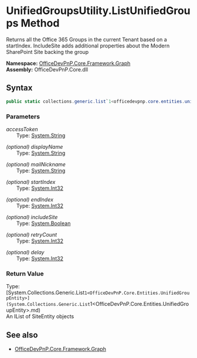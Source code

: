 # UnifiedGroupsUtility.ListUnifiedGroups Method  
Returns all the Office 365 Groups in the current Tenant based on a startIndex. IncludeSite adds additional properties about the Modern SharePoint Site backing the group  

**Namespace:** [OfficeDevPnP.Core.Framework.Graph](OfficeDevPnP.Core.Framework.Graph.md)  
**Assembly:** OfficeDevPnP.Core.dll  
## Syntax
```C#
public static collections.generic.list`1<officedevpnp.core.entities.unifiedgroupentity> ListUnifiedGroups(String accessToken,String displayName,String mailNickname,Int32 startIndex,Int32 endIndex,Boolean includeSite,Int32 retryCount,Int32 delay)
```
### Parameters
*accessToken*  
&emsp;&emsp;Type: [System.String](System.String.md) 
&emsp;&emsp;  
  
*(optional) displayName*  
&emsp;&emsp;Type: [System.String](System.String.md) 
&emsp;&emsp;  
  
*(optional) mailNickname*  
&emsp;&emsp;Type: [System.String](System.String.md) 
&emsp;&emsp;  
  
*(optional) startIndex*  
&emsp;&emsp;Type: [System.Int32](System.Int32.md) 
&emsp;&emsp;  
  
*(optional) endIndex*  
&emsp;&emsp;Type: [System.Int32](System.Int32.md) 
&emsp;&emsp;  
  
*(optional) includeSite*  
&emsp;&emsp;Type: [System.Boolean](System.Boolean.md) 
&emsp;&emsp;  
  
*(optional) retryCount*  
&emsp;&emsp;Type: [System.Int32](System.Int32.md) 
&emsp;&emsp;  
  
*(optional) delay*  
&emsp;&emsp;Type: [System.Int32](System.Int32.md) 
&emsp;&emsp;  
  
### Return Value
Type: [System.Collections.Generic.List`1<OfficeDevPnP.Core.Entities.UnifiedGroupEntity>](System.Collections.Generic.List`1<OfficeDevPnP.Core.Entities.UnifiedGroupEntity>.md)  
An IList of SiteEntity objects

## See also
- [OfficeDevPnP.Core.Framework.Graph](OfficeDevPnP.Core.Framework.Graph.md)

